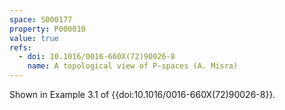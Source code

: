 ```yaml
---
space: S000177
property: P000010
value: true
refs:
  - doi: 10.1016/0016-660X(72)90026-8
    name: A topological view of P-spaces (A. Misra)
---
```


Shown in Example 3.1 of {{doi:10.1016/0016-660X(72)90026-8}}.